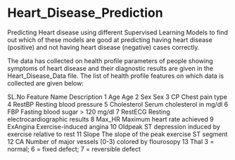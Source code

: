 # Heart_Disease_Prediction
Predicting Heart disease using different Supervised Learning Models to find out which of these models are good at predicting having heart disease (positive) and not having heart disease (negative) cases correctly.

The data has collected on health profile parameters of people showing symptoms of heart disease and their diagnostic results are given in the Heart_Disease_Data file. The list of health profile features on which data is collected are given below:

SL.No 	Feature Name	      Description
1	       Age	              Age
2	       Sex              	Sex
3	       CP               	Chest pain type 
4	       RestBP	            Resting blood pressure
5	       Cholesterol      	Serum cholesterol in mg/dl
6	       FBP	              Fasting blood sugar > 120 mg/dl
7	       RestECG          	Resting electrocardiographic results 
8	       Max_HR           	Maximum heart rate achieved
9	       ExAngina         	Exercise-induced angina
10	     Oldpeak	          ST depression induced by exercise relative to rest
11	     Slope	            The slope of the peak exercise ST segment
12	     CA	                Number of major vessels (0-3) colored by flourosopy
13	     Thal	              3 = normal; 6 = fixed defect; 7 = reversible defect


